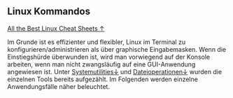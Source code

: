 ## Linux Kommandos

[All the Best Linux Cheat Sheets ↑](https://www.nixtutor.com/linux/all-the-best-linux-cheat-sheets/)

Im Grunde ist es effizienter und flexibler, Linux im Terminal zu konfigurieren/administrieren als über graphische Eingabemasken. Wenn die Einstiegshürde überwunden ist, wird man vorwiegend auf der Konsole arbeiten, wenn man nicht zwangsläufig auf eine GUI-Anwendung angewiesen ist. Unter [Systemutilities↓](/kapitel-3-standardprogramme/systemutilies.md) und [Dateioperationen↓](/kapitel-2-dateisysteme/umgang-mit-verzeichnissen-und-dateien/dateioperationen.md) wurden die einzelnen Tools bereits aufgezählt. Im Folgenden werden einzelne Anwendungsfälle näher beleuchtet.

